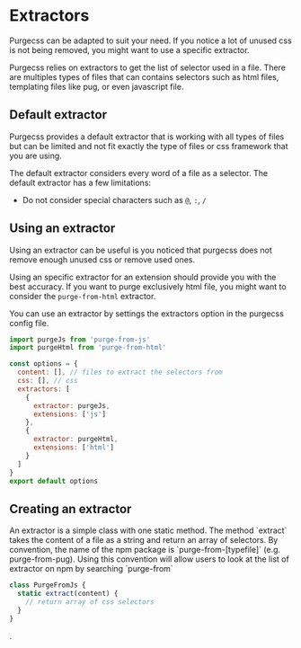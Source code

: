 # Extractors

Purgecss can be adapted to suit your need. If you notice a lot of unused css is not being removed, you might want to use a specific extractor.

Purgecss relies on extractors to get the list of selector used in a file. There are multiples types of files that can contains selectors such as html files, templating files like pug, or even javascript file.

## Default extractor

Purgecss provides a default extractor that is working with all types of files but can be limited and not fit exactly the type of files or css framework that you are using.

The default extractor considers every word of a file as a selector. The default extractor has a few limitations:

* Do not consider special characters such as `@`, `:`, `/`

## Using an extractor

Using an extractor can be useful is you noticed that purgecss does not remove enough unused css or remove used ones.

Using an specific extractor for an extension should provide you with the best accuracy. If you want to purge exclusively html file, you might want to consider the `purge-from-html` extractor.

You can use an extractor by settings the extractors option in the purgecss config file.

```javascript
import purgeJs from 'purge-from-js'
import purgeHtml from 'purge-from-html'

const options = {
  content: [], // files to extract the selectors from
  css: [], // css
  extractors: [
    {
      extractor: purgeJs,
      extensions: ['js']
    },
    {
      extractor: purgeHtml,
      extensions: ['html']
    }
  ]
}
export default options
```

## Creating an extractor

An extractor is a simple class with one static method. The method \`extract\` takes the content of a file as a string and return an array of selectors. By convention, the name of the npm package is \`purge-from-\[typefile\]\` \(e.g. purge-from-pug\). Using this convention will allow users to look at the list of extractor on npm by searching \`purge-from\`

```javascript
class PurgeFromJs {
  static extract(content) {
    // return array of css selectors
  }
}
```

.

